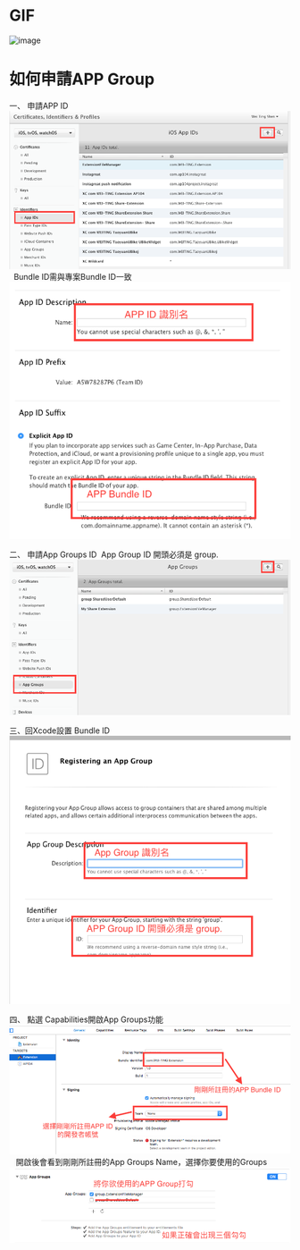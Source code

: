 # GIF

![image](https://github.com/a0188000/Share-Extension/blob/master/Share%20Extension.gif)


# 如何申請APP Group

一、 申請APP ID
![image](https://github.com/a0188000/Share-Extension/blob/master/Steps/step1.png)
    Bundle ID需與專案Bundle ID一致
![image](https://github.com/a0188000/Share-Extension/blob/master/Steps/step2.png)

二、 申請App Groups ID
     App Group ID 開頭必須是 group.
![image](https://github.com/a0188000/Share-Extension/blob/master/Steps/step3.png)
    
三、回Xcode設置 Bundle ID
![image](https://github.com/a0188000/Share-Extension/blob/master/Steps/step4.png)

四、 點選 Capabilities開啟App Groups功能
![image](https://github.com/a0188000/Share-Extension/blob/master/Steps/step5.png)
    開啟後會看到剛剛所註冊的App Groups Name，選擇你要使用的Groups
![image](https://github.com/a0188000/Share-Extension/blob/master/Steps/step6.png)
